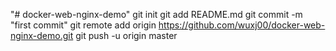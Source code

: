 "# docker-web-nginx-demo"  git init git add README.md git commit -m "first commit" git remote add origin https://github.com/wuxj00/docker-web-nginx-demo.git git push -u origin master

